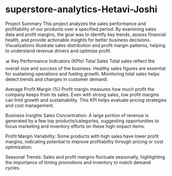 # superstore-analytics-Hetavi-Joshi
Project Summary
This project analyzes the sales performance and profitability of our products over a specified period. By examining sales data and profit margins, the goal was to identify key trends, assess financial health, and provide actionable insights for better business decisions. Visualizations illustrate sales distribution and profit margin patterns, helping to understand revenue drivers and optimize profit.

📊 Key Performance Indicators (KPIs)
Total Sales
Total sales reflect the overall size and success of the business. Healthy sales figures are essential for sustaining operations and fueling growth. Monitoring total sales helps detect trends and changes in customer demand.

Average Profit Margin (%)
Profit margin measures how much profit the company keeps from its sales. Even with strong sales, low profit margins can limit growth and sustainability. This KPI helps evaluate pricing strategies and cost management.

Business Insights
Sales Concentration: A large portion of revenue is generated by a few top products/categories, suggesting opportunities to focus marketing and inventory efforts on these high-impact items.

Profit Margin Variability: Some products with high sales have lower profit margins, indicating potential to improve profitability through pricing or cost optimization.

Seasonal Trends: Sales and profit margins fluctuate seasonally, highlighting the importance of timing promotions and inventory to match demand cycles.

